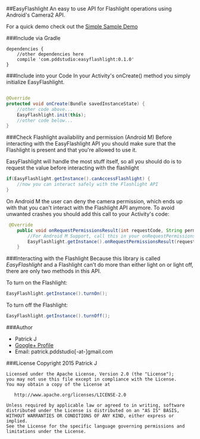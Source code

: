 ##EasyFlashlight
An easy to use API for Flashlight operations using Android's Camera2 API.

For a quick demo check out the [Simple Sample Demo](https://raw.githubusercontent.com/PDDStudio/easyflashlight/master/sample.apk)

###Include via Gradle
```
dependencies {
	//other dependencies here
	compile 'com.pddstudio:easyflashlight:0.1.0'
}
```

###Include into your Code
In your Activity's onCreate() method you simply initialize EasyFlashlight.
```java

@Override
protected void onCreate(Bundle savedInstanceState) {
	//other code above...
	EasyFlashlight.init(this);
	//other code below...
}

```

###Check Flashlight availability and permission (Android M)
Before interacting with the EasyFlashlight API you should make sure that the Flashlight is present and that you're allowed to use it.

EasyFlashlight will handle the most stuff itself, so all you should do is to request the value before interacting with the flashlight

```java
if(EasyFlashlight.getInstance().canAccessFlashlight) {
	//now you can interact safely with the Flashlight API
}
```
On Android M the user can deny the camera permission, which ends up with that you can't interact with the Flashlight API anymore. To avoid unwanted crashes you should add this call to your Activity's code:

```java
 @Override
    public void onRequestPermissionsResult(int requestCode, String permissions[], int[] grantResults) {
        //For Android M Support, call this in your onRequestPermissionsResult method
        EasyFlashlight.getInstance().onRequestPermissionsResult(requestCode, permissions, grantResults);
    }
```

###Interacting with the Flashlight
Because this library is called *EasyFlashlight* and a Flashlight can't do more than either light on or light off, there are only two methods in this API.

To turn on the Flashlight:

```java
EasyFlashlight.getInstance().turnOn();
```

To turn off the Flashlight:

```java
EasyFlashlight.getInstance().turnOff();
```

###Author
* Patrick J
* [Google+ Profile](http://google.com/+PatrickJung42)
* Email: patrick.pddstudio[-at-]gmail.com

###License
    Copyright 2015 Patrick J

    Licensed under the Apache License, Version 2.0 (the "License");
    you may not use this file except in compliance with the License.
    You may obtain a copy of the License at

       http://www.apache.org/licenses/LICENSE-2.0

    Unless required by applicable law or agreed to in writing, software
    distributed under the License is distributed on an "AS IS" BASIS,
    WITHOUT WARRANTIES OR CONDITIONS OF ANY KIND, either express or implied.
    See the License for the specific language governing permissions and
    limitations under the License.